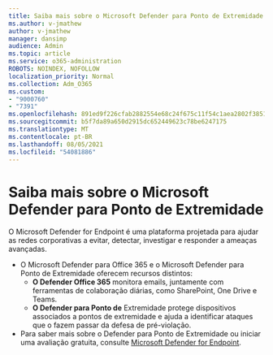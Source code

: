 ```yaml
---
title: Saiba mais sobre o Microsoft Defender para Ponto de Extremidade
ms.author: v-jmathew
author: v-jmathew
manager: dansimp
audience: Admin
ms.topic: article
ms.service: o365-administration
ROBOTS: NOINDEX, NOFOLLOW
localization_priority: Normal
ms.collection: Adm_O365
ms.custom:
- "9000760"
- "7391"
ms.openlocfilehash: 891ed9f226cfab2882554e68c24f675c11f54c1aea2802f3851d42630af80df8
ms.sourcegitcommit: b5f7da89a650d2915dc652449623c78be6247175
ms.translationtype: MT
ms.contentlocale: pt-BR
ms.lasthandoff: 08/05/2021
ms.locfileid: "54081886"
---
```

# <a name="learn-more-about-microsoft-defender-for-endpoint"></a>Saiba mais sobre o Microsoft Defender para Ponto de Extremidade

O Microsoft Defender for Endpoint é uma plataforma projetada para ajudar as redes corporativas a evitar, detectar, investigar e responder a ameaças avançadas.

- O Microsoft Defender para Office 365 e o Microsoft Defender para Ponto de Extremidade oferecem recursos distintos:
  - **O Defender Office 365** monitora emails, juntamente com ferramentas de colaboração diárias, como SharePoint, One Drive e Teams.
  - **O Defender para Ponto de** Extremidade protege dispositivos associados a pontos de extremidade e ajuda a identificar ataques que o fazem passar da defesa de pré-violação.
- Para saber mais sobre o Defender para Ponto de Extremidade ou iniciar uma avaliação gratuita, consulte [Microsoft Defender for Endpoint](https://go.microsoft.com/fwlink/?linkid=2094113).
